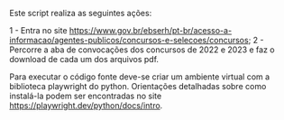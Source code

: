 Este script realiza as seguintes ações:

1 - Entra no site https://www.gov.br/ebserh/pt-br/acesso-a-informacao/agentes-publicos/concursos-e-selecoes/concursos;
2 - Percorre a aba de convocações dos concursos de 2022 e 2023 e faz o download de cada um dos arquivos pdf. 

Para executar o código fonte deve-se criar um ambiente virtual com a biblioteca playwright do python. Orientações detalhadas sobre como instalá-la podem ser encontradas no
site https://playwright.dev/python/docs/intro.
